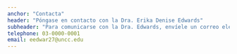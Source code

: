 ```yaml
---
anchor: "Contacta"
header: "Póngase en contacto con la Dra. Erika Denise Edwards"
subheader: "Para comunicarse con la Dra. Edwards, envíele un correo electrónico a la dirección que se proporciona a continuación."
telephone: 03-0000-0001
email: eedwar27@uncc.edu
---
```

